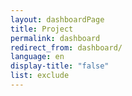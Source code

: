 ```yaml
---
layout: dashboardPage
title: Project
permalink: dashboard
redirect_from: dashboard/
language: en
display-title: "false"
list: exclude
---
```

